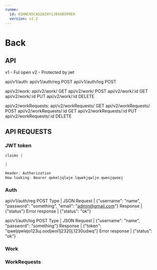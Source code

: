 ```yaml
---
runme:
  id: 01HNCN5CAG28Z4Y1J84XB5R9EH
  version: v2.2
---
```


# Back

## API

v1 - Ful open
v2 - Protected by jwt

api/v1/auth:
api/v1/auth/reg POST
api/v1/auth/log POST

<!-- api/v1/auth/reg POST -->

api/v2/work:
api/v2/work/ GET
api/v2/work/ POST
api/v2/work/:id GET
api/v2/work/:id PUT
api/v2/work/:id DELETE

api/v2/workRequests:
api/v2/workRequests/ GET
api/v2/workRequests/ POST
api/v2/workRequests/:id GET
api/v2/workRequests/:id PUT
api/v2/workRequests/:id DELETE

## API REQUESTS

### JWT token

```kt {"id":"01HNCP1T6D2TV5DJT3HDX6N0F5"}
claims {

}

Header: Authorization
How looking: Bearer qwkeljqlwje.lqwekjqwlje.qweojqwoej
```

### Auth

api/v1/auth/reg POST
Type | JSON
Request | {"username": "name", "password": "something", "email": "admin@gmail.com"}
Response | {"status"}
Error response | {"status": "ok"}

api/v1/auth/log POST
Type | JSON
Request | {"username": "name", "password": "something"}
Response | {"token": "qweljqwlejo123uj.oodjwoi1j2320j.1230udwq"}
Error response | {"status": "ok"}

### Work

### WorkRequests